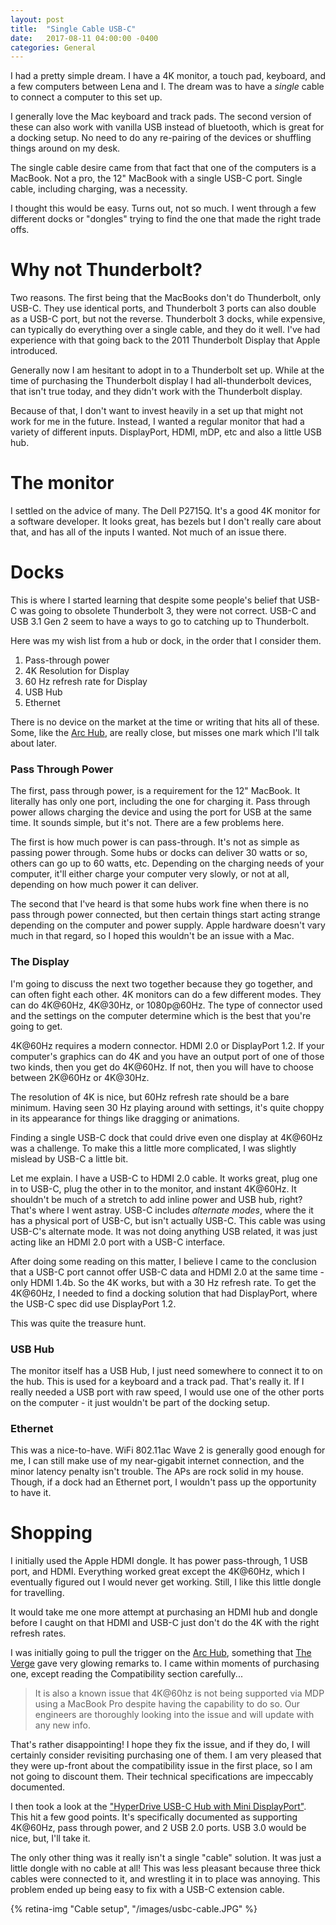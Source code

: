 ```yaml
---
layout: post
title:  "Single Cable USB-C"
date:   2017-08-11 04:00:00 -0400
categories: General
---
```


I had a pretty simple dream. I have a 4K monitor, a touch pad, keyboard, and
a few computers between Lena and I. The dream was to have a *single* cable to
connect a computer to this set up.

I generally love the Mac keyboard and track pads. The second version of these
can also work with vanilla USB instead of bluetooth, which is great for a
docking setup. No need to do any re-pairing of the devices or shuffling things
around on my desk.

The single cable desire came from that fact that one of the computers is a
MacBook. Not a pro, the 12" MacBook with a single USB-C port. Single cable,
including charging, was a necessity.

I thought this would be easy. Turns out, not so much. I went through a few
different docks or "dongles" trying to find the one that made the right trade
offs.

# Why not Thunderbolt?

Two reasons. The first being that the MacBooks don't do Thunderbolt, only USB-C.
They use identical ports, and Thunderbolt 3 ports can also double as a USB-C
port, but not the reverse. Thunderbolt 3 docks, while expensive, can typically
do everything over a single cable, and they do it well. I've had experience with
that going back to the 2011 Thunderbolt Display that Apple introduced.

Generally now I am hesitant to adopt in to a Thunderbolt set up. While at the
time of purchasing the Thunderbolt display I had all-thunderbolt devices, that
isn't true today, and they didn't work with the Thunderbolt display.

Because of that, I don't want to invest heavily in a set up that might not work
for me in the future. Instead, I wanted a regular monitor that had a variety of
different inputs. DisplayPort, HDMI, mDP, etc and also a little USB hub.

# The monitor

I settled on the advice of many. The Dell P2715Q. It's a good 4K monitor for
a software developer. It looks great, has bezels but I don't really care about
that, and has all of the inputs I wanted. Not much of an issue there.

# Docks

This is where I started learning that despite some people's belief that USB-C
was going to obsolete Thunderbolt 3, they were not correct. USB-C and USB 3.1
Gen 2 seem to have a ways to go to catching up to Thunderbolt.

Here was my wish list from a hub or dock, in the order that I consider them.

1. Pass-through power
2. 4K Resolution for Display
3. 60 Hz refresh rate for Display
4. USB Hub
5. Ethernet

There is no device on the market at the time or writing that hits all of these.
Some, like the [Arc Hub][1], are really close, but misses one mark which I'll
talk about later.

### Pass Through Power

The first, pass through power, is a requirement for the 12" MacBook. It
literally has only one port, including the one for charging it. Pass through
power allows charging the device and using the port for USB at the same time.
It sounds simple, but it's not. There are a few problems here.

The first is how much power is can pass-through. It's not as simple as passing
power through. Some hubs or docks can deliver 30 watts or so, others can go up
to 60 watts, etc. Depending on the charging needs of your computer, it'll either
charge your computer very slowly, or not at all, depending on how much power it
can deliver.

The second that I've heard is that some hubs work fine when there is no pass
through power connected, but then certain things start acting strange depending
on the computer and power supply. Apple hardware doesn't vary much in that
regard, so I hoped this wouldn't be an issue with a Mac.

### The Display

I'm going to discuss the next two together because they go together, and can
often fight each other. 4K monitors can do a few different modes. They can do
4K@60Hz, 4K@30Hz, or 1080p@60Hz. The type of connector used and the settings
on the computer determine which is the best that you're going to get.

4K@60Hz requires a modern connector. HDMI 2.0 or DisplayPort 1.2. If your
computer's graphics can do 4K and you have an output port of one of those two
kinds, then you get do 4K@60Hz. If not, then you will have to choose between
2K@60Hz or 4K@30Hz.

The resolution of 4K is nice, but 60Hz refresh rate should be a bare minimum.
Having seen 30 Hz playing around with settings, it's quite choppy in its
appearance for things like dragging or animations.

Finding a single USB-C dock that could drive even one display at 4K@60Hz was
a challenge. To make this a little more complicated, I was slightly mislead by
USB-C a little bit.

Let me explain. I have a USB-C to HDMI 2.0 cable. It works great, plug one in
to USB-C, plug the other in to the monitor, and instant 4K@60Hz. It shouldn't
be much of a stretch to add inline power and USB hub, right? That's where
I went astray. USB-C includes *alternate modes*, where the it has a physical
port of USB-C, but isn't actually USB-C. This cable was using USB-C's alternate
mode. It was not doing anything USB related, it was just acting like an HDMI 2.0
port with a USB-C interface.

After doing some reading on this matter, I believe I came to the conclusion that
a USB-C port cannot offer USB-C data and HDMI 2.0 at the same time - only HDMI
1.4b. So the 4K works, but with a 30 Hz refresh rate. To get the 4K@60Hz, I
needed to find a docking solution that had DisplayPort, where the USB-C spec
did use DisplayPort 1.2.

This was quite the treasure hunt.

### USB Hub

The monitor itself has a USB Hub, I just need somewhere to connect it to on the
hub. This is used for a keyboard and a track pad. That's really it. If I really
needed a USB port with raw speed, I would use one of the other ports on the
computer - it just wouldn't be part of the docking setup.

### Ethernet

This was a nice-to-have. WiFi 802.11ac Wave 2 is generally good enough for me,
I can still make use of my near-gigabit internet connection, and the minor
latency penalty isn't trouble. The APs are rock solid in my house. Though,
if a dock had an Ethernet port, I wouldn't pass up the opportunity to have it.

# Shopping

I initially used the Apple HDMI dongle. It has power pass-through, 1 USB port,
and HDMI. Everything worked great except the 4K@60Hz, which I eventually
figured out I would never get working. Still, I like this little dongle for
travelling.

It would take me one more attempt at purchasing an HDMI hub and dongle before
I caught on that HDMI and USB-C just don't do the 4K with the right refresh
rates.

I was initially going to pull the trigger on the [Arc Hub][3], something that
[The Verge][2] gave very glowing remarks to. I came within moments of purchasing
one, except reading the Compatibility section carefully...

>It is also a known issue that 4K@60hz is not being supported via MDP using a
>MacBook Pro despite having the capability to do so. Our engineers are
>thoroughly looking into the issue and will update with any new info.

That's rather disappointing! I hope they fix the issue, and if they do, I will
certainly consider revisiting purchasing one of them. I am very pleased that
they were up-front about the compatibility issue in the first place, so I am not
going to discount them. Their technical specifications are impeccably
documented.

I then took a look at the ["HyperDrive USB-C Hub with Mini DisplayPort"][4].
This hit a few good points. It's specifically documented as supporting 4K@60Hz,
pass through power, and 2 USB 2.0 ports. USB 3.0 would be nice, but, I'll take
it.

The only other thing was it really isn't a single "cable" solution. It was just
a little dongle with no cable at all! This was less pleasant because three
thick cables were connected to it, and wrestling it in to place was annoying.
This problem ended up being easy to fix with a USB-C extension cable.

{% retina-img "Cable setup", "/images/usbc-cable.JPG" %}


[1]: https://www.bourgedesign.com/arc-hub
[2]: https://www.theverge.com/circuitbreaker/2017/5/19/15657792/arc-hub-usb-c-hub-adapter-bourge-design
[3]: https://bourgedesign.com/product/arc-hub/
[4]: https://www.hypershop.com/collections/usb-type-c/products/hyperdrive-usb-type-c-hub-with-mini-displayport